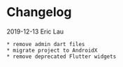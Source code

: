 # Changelog

2019-12-13 Eric Lau

    * remove admin dart files
    * migrate project to AndroidX
    * remove deprecated Flutter widgets